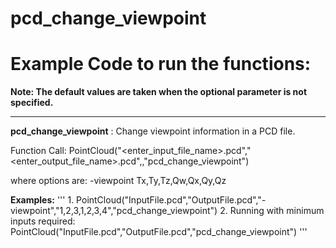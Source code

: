 # pcd\_change\_viewpoint

# Example Code to run the functions:

**Note: The default values are taken when the optional parameter is not specified.**
___

__pcd\_change\_viewpoint__ : Change viewpoint information in a PCD file.

Function Call: PointCloud("<enter\_input\_file\_name>.pcd","<enter\_output\_file\_name>.pcd",<options>,"pcd\_change\_viewpoint")

where options are:
-viewpoint Tx,Ty,Tz,Qw,Qx,Qy,Qz

__Examples:__
'''
		1. PointCloud("InputFile.pcd","OutputFile.pcd","-viewpoint","1,2,3,1,2,3,4","pcd\_change\_viewpoint")
		2. Running with minimum inputs required: PointCloud("InputFile.pcd","OutputFile.pcd","pcd\_change\_viewpoint")
'''
